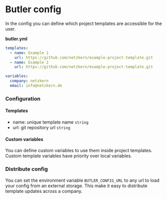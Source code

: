 # Butler config

In the config you can define which project templates are accessible for the user.

**butler.yml**
```yml
templates:
  - name: Example 1
    url: https://github.com/netzkern/example-project-template.git
  - name: Example 2
    url: https://github.com/netzkern/example-project-template.git

variables:
  company: netzkern
  email: info@netzkern.de
```

### Configuration

#### Templates
- name: unique template name `string`
- url: git repository url `string`

#### Custom variables
You can define custom variables to use them inside project templates. Custom template variables have priority over local variables.

### Distribute config
You can set the environment variable `BUTLER_CONFIG_URL` to any url to load your config from an external storage. This make it easy to distribute template updates across a company.
